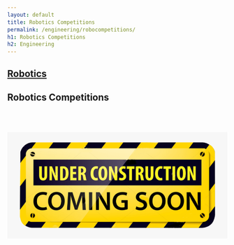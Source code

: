```yaml
---
layout: default
title: Robotics Competitions
permalink: /engineering/robocompetitions/
h1: Robotics Competitions
h2: Engineering
---
```

<section50short style="height: 75px; padding-bottom:10px">
  <div class="tabinactive">
    <h2><a class="h2link" href="/engineering/robotics">Robotics</a></h2>
  </div>
  <div class="tabactive">
    <h2>Robotics Competitions</h2>
  </div>
</section50short>

<img class="center" src="/images/ComingSoon.png" style="width:600px; padding-top:50px;">
